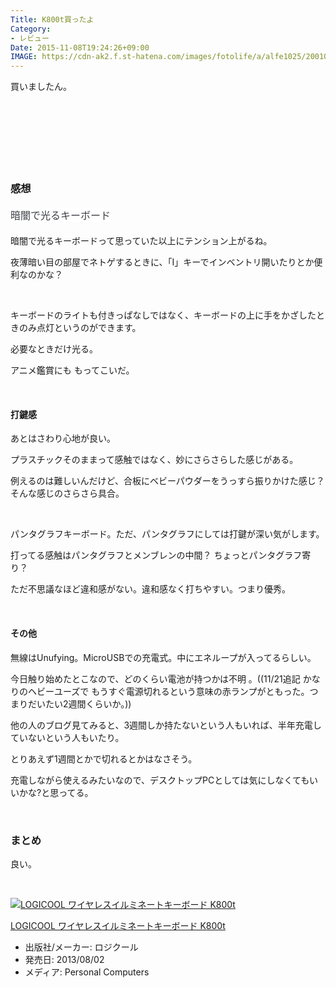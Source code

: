 ```yaml
---
Title: K800t買ったよ
Category:
- レビュー
Date: 2015-11-08T19:24:26+09:00
IMAGE: https://cdn-ak2.f.st-hatena.com/images/fotolife/a/alfe1025/20010214/20010214163010.jpg
---
```


<p>買いましたん。</p>
<p> </p>
<p><img class="magnifiable" src="https://cdn-ak2.f.st-hatena.com/images/fotolife/a/alfe1025/20010214/20010214163010.jpg" alt="" /></p>
<p><img class="magnifiable" src="https://cdn-ak2.f.st-hatena.com/images/fotolife/a/alfe1025/20010214/20010214163020.jpg" alt="" /></p>
<p><img class="magnifiable" src="https://cdn-ak2.f.st-hatena.com/images/fotolife/a/alfe1025/20010214/20010214163030.jpg" alt="" /></p>
<p><img class="magnifiable" src="https://cdn-ak2.f.st-hatena.com/images/fotolife/a/alfe1025/20010214/20010214163040.jpg" alt="" /></p>
<p> </p>

### 感想

<h4><span style="color: #3d3f44; font-family: 'Helvetica Neue', Helvetica, Arial, 'ヒラギノ角ゴ Pro W3', 'Hiragino Kaku Gothic Pro', メイリオ, Meiryo, 'ＭＳ Ｐゴシック', 'MS PGothic', sans-serif; font-size: 16px; font-style: normal; font-variant: normal; font-weight: normal; letter-spacing: normal; line-height: 24px; orphans: auto; text-align: start; text-indent: 0px; text-transform: none; white-space: normal; widows: 1; word-spacing: 0px; -webkit-text-stroke-width: 0px; display: inline !important; float: none; background-color: #ffffff;">暗闇で光るキーボード</span></h4>
<p>暗闇で光るキーボードって思っていた以上にテンション上がるね。</p>
<p>夜薄暗い目の部屋でネトゲするときに、「I」キーでインベントリ開いたりとか便利なのかな？</p>
<p> </p>
<p>キーボードのライトも付きっぱなしではなく、キーボードの上に手をかざしたときのみ点灯というのができます。</p>
<p>必要なときだけ光る。</p>
<p>アニメ鑑賞にも もってこいだ。</p>
<p> </p>
<h4>打鍵感 </h4>
<p>あとはさわり心地が良い。</p>
<p>プラスチックそのままって感触ではなく、妙にさらさらした感じがある。</p>
<p>例えるのは難しいんだけど、合板にベビーパウダーをうっすら振りかけた感じ？ そんな感じのさらさら具合。</p>
<p> </p>
<p>パンタグラフキーボード。ただ、パンタグラフにしては打鍵が深い気がします。</p>
<p>打ってる感触はパンタグラフとメンブレンの中間？ ちょっとパンタグラフ寄り？</p>
<p>ただ不思議なほど違和感がない。違和感なく打ちやすい。つまり優秀。</p>
<p> </p>
<h4>その他</h4>
<p>無線はUnufying。MicroUSBでの充電式。中にエネループが入ってるらしい。</p>
<p>今日触り始めたとこなので、どのくらい電池が持つかは不明 。((11/21追記 かなりのヘビーユーズで もうすぐ電源切れるという意味の赤ランプがともった。つまりだいたい2週間くらいか。))</p>
<p>他の人のブログ見てみると、3週間しか持たないという人もいれば、半年充電していないという人もいたり。</p>
<p>とりあえず1週間とかで切れるとかはなさそう。</p>
<p>充電しながら使えるみたいなので、デスクトップPCとしては気にしなくてもいいかな?と思ってる。</p>
<p> </p>

### まとめ

<p>良い。</p>
<p> </p>
<div class="freezed">
<div class="external-link-detail"><a href="https://www.amazon.co.jp/exec/obidos/ASIN/B00E0ET7MY/ab1025-22/"><img class="external-link-detail-image" title="LOGICOOL ワイヤレスイルミネートキーボード K800t" src="https://ecx.images-amazon.com/images/I/41a3nCptmpL._SL160_.jpg" alt="LOGICOOL ワイヤレスイルミネートキーボード K800t" /></a>
<div class="external-link-detail-info">
<p class="external-link-detail-title"><a href="https://www.amazon.co.jp/exec/obidos/ASIN/B00E0ET7MY/ab1025-22/">LOGICOOL ワイヤレスイルミネートキーボード K800t</a></p>
<ul>
<li><span class="external-link-detail-label">出版社/メーカー:</span> ロジクール</li>
<li><span class="external-link-detail-label">発売日:</span> 2013/08/02</li>
<li><span class="external-link-detail-label">メディア:</span> Personal Computers</li>

</ul>
</div>
<div class="external-link-detail-foot"> </div>
</div>
</div>
<p> </p>
